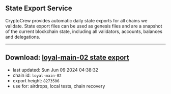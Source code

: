 ## State Export Service
CryptoCrew provides automatic daily state exports for all chains we validate. State export files can be used as genesis files and are a snapshot of the current blockchain state, including all validators, accounts, balances and delegations.

---
**Download: [loyal-main-02 state export](https://dl-eu2.ccvalidators.com/SERVICE/loyal/loyal-main-02_export_8273506.json)**
---

- last updated: Sun Jun 09 2024 04:38:32
- chain id: `loyal-main-02`
- export height: `8273506`
- use for: airdrops, local tests, chain recovery
